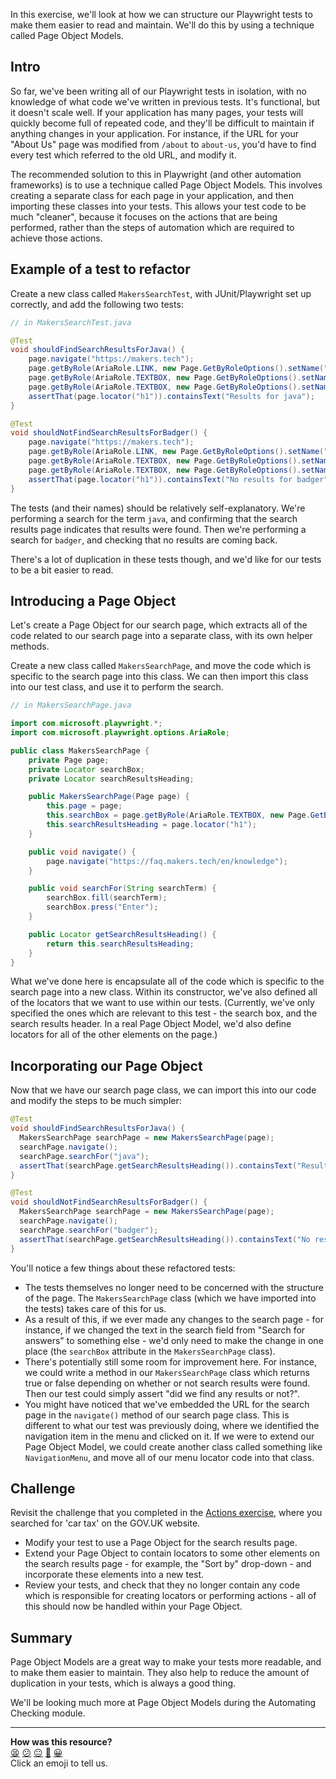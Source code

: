 In this exercise, we'll look at how we can structure our Playwright tests to 
make them easier to read and maintain. We'll do this by using a technique called
Page Object Models.

<!-- OMITTED -->

## Intro

So far, we've been writing all of our Playwright tests in isolation, with no 
knowledge of what code we've written in previous tests. It's functional, but
it doesn't scale well. If your application has many pages, your tests will 
quickly become full of repeated code, and they'll be difficult to maintain if 
anything changes in your application. For instance, if the URL for your "About 
Us" page was modified from `/about` to `about-us`, you'd have to find every 
test which referred to the old URL, and modify it.

The recommended solution to this in Playwright (and other automation 
frameworks) is to use a technique called Page Object Models. This involves
creating a separate class for each page in your application, and then importing
these classes into your tests. This allows your test code to be much 
"cleaner", because it focuses on the actions that are being performed, rather 
than the steps of automation which are required to achieve those actions.

## Example of a test to refactor

Create a new class called `MakersSearchTest`, with JUnit/Playwright set up
correctly, and add the following two tests:

```java
// in MakersSearchTest.java

@Test
void shouldFindSearchResultsForJava() {
    page.navigate("https://makers.tech");
    page.getByRole(AriaRole.LINK, new Page.GetByRoleOptions().setName("FAQs")).first().click();
    page.getByRole(AriaRole.TEXTBOX, new Page.GetByRoleOptions().setName("Search for answers")).fill("java");
    page.getByRole(AriaRole.TEXTBOX, new Page.GetByRoleOptions().setName("Search for answers")).press("Enter");
    assertThat(page.locator("h1")).containsText("Results for java");
}

@Test
void shouldNotFindSearchResultsForBadger() {
    page.navigate("https://makers.tech");
    page.getByRole(AriaRole.LINK, new Page.GetByRoleOptions().setName("FAQs")).first().click();
    page.getByRole(AriaRole.TEXTBOX, new Page.GetByRoleOptions().setName("Search for answers")).fill("badger");
    page.getByRole(AriaRole.TEXTBOX, new Page.GetByRoleOptions().setName("Search for answers")).press("Enter");
    assertThat(page.locator("h1")).containsText("No results for badger");
}
```

The tests (and their names) should be relatively self-explanatory. We're 
performing a search for the term `java`, and confirming that the search 
results page indicates that results were found. Then we're performing a 
search for `badger`, and checking that no results are coming back.

There's a lot of duplication in these tests though, and we'd like for our 
tests to be a bit easier to read. 

## Introducing a Page Object

Let's create a Page Object for our search page, which extracts all of the 
code related to our search page into a separate class, with its own 
helper methods.

Create a new class called `MakersSearchPage`, and move the code which is 
specific to the search page into this class. We can then import this class 
into our test class, and use it to perform the search.

```java
// in MakersSearchPage.java

import com.microsoft.playwright.*;
import com.microsoft.playwright.options.AriaRole;

public class MakersSearchPage {
    private Page page;
    private Locator searchBox;
    private Locator searchResultsHeading;

    public MakersSearchPage(Page page) {
        this.page = page;
        this.searchBox = page.getByRole(AriaRole.TEXTBOX, new Page.GetByRoleOptions().setName("Search for answers"));
        this.searchResultsHeading = page.locator("h1");
    }

    public void navigate() {
        page.navigate("https://faq.makers.tech/en/knowledge");
    }

    public void searchFor(String searchTerm) {
        searchBox.fill(searchTerm);
        searchBox.press("Enter");
    }

    public Locator getSearchResultsHeading() {
        return this.searchResultsHeading;
    }
}
```

What we've done here is encapsulate all of the code which is specific to the
search page into a new class. Within its constructor, we've also defined all 
of the locators that we want to use within our tests. (Currently, we've only 
specified the ones which are relevant to this test - the search box, and the 
search results header. In a real Page Object Model, we'd also define locators
for all of the other elements on the page.)

## Incorporating our Page Object

Now that we have our search page class, we can import this into our code and 
modify the steps to be much simpler:

```java
@Test
void shouldFindSearchResultsForJava() {
  MakersSearchPage searchPage = new MakersSearchPage(page);
  searchPage.navigate();
  searchPage.searchFor("java");
  assertThat(searchPage.getSearchResultsHeading()).containsText("Results for java");
}

@Test
void shouldNotFindSearchResultsForBadger() {
  MakersSearchPage searchPage = new MakersSearchPage(page);
  searchPage.navigate();
  searchPage.searchFor("badger");
  assertThat(searchPage.getSearchResultsHeading()).containsText("No results for badger");
}
```

You'll notice a few things about these refactored tests:

* The tests themselves no longer need to be concerned with the structure of 
the page. The `MakersSearchPage` class (which we have imported into the tests) 
takes care of this for us.
* As a result of this, if we ever made any changes to the search page - for 
instance, if we changed the text in the search field from "Search for answers" 
to something else - we'd only need to make the change in one place (the 
`searchBox` attribute in the `MakersSearchPage` class).
* There's potentially still some room for improvement here. For instance, we 
could write a method in our `MakersSearchPage` class which returns true or 
false depending on whether or not search results were found. Then our test 
could simply assert "did we find any results or not?".
* You might have noticed that we've embedded the URL for the search page in 
the `navigate()` method of our search page class. This is different to what 
our test was previously doing, where we identified the navigation item in the 
menu and clicked on it. If we were to extend our Page Object Model, we could 
create another class called something like `NavigationMenu`, and move all of 
our menu locator code into that class.

## Challenge

Revisit the challenge that you completed in the [Actions 
exercise](05_actions.md), where you searched for 'car tax' on the GOV.UK 
website. 

* Modify your test to use a Page Object for the search results page.
* Extend your Page Object to contain locators to some other elements on the 
search results page - for example, the "Sort by" drop-down - and incorporate 
these elements into a new test.
* Review your tests, and check that they no longer contain any code which 
is responsible for creating locators or performing actions - all of this 
should now be handled within your Page Object.

## Summary

Page Object Models are a great way to make your tests more readable, and to
make them easier to maintain. They also help to reduce the amount of
duplication in your tests, which is always a good thing.

We'll be looking much more at Page Object Models during the Automating 
Checking module.

<!-- BEGIN GENERATED SECTION DO NOT EDIT -->

---

**How was this resource?**  
[😫](https://airtable.com/shrUJ3t7KLMqVRFKR?prefill_Repository=makersacademy%2Fjava-fundamentals-with-intellij&prefill_File=playwright%2F08_page_object_models.md&prefill_Sentiment=😫) [😕](https://airtable.com/shrUJ3t7KLMqVRFKR?prefill_Repository=makersacademy%2Fjava-fundamentals-with-intellij&prefill_File=playwright%2F08_page_object_models.md&prefill_Sentiment=😕) [😐](https://airtable.com/shrUJ3t7KLMqVRFKR?prefill_Repository=makersacademy%2Fjava-fundamentals-with-intellij&prefill_File=playwright%2F08_page_object_models.md&prefill_Sentiment=😐) [🙂](https://airtable.com/shrUJ3t7KLMqVRFKR?prefill_Repository=makersacademy%2Fjava-fundamentals-with-intellij&prefill_File=playwright%2F08_page_object_models.md&prefill_Sentiment=🙂) [😀](https://airtable.com/shrUJ3t7KLMqVRFKR?prefill_Repository=makersacademy%2Fjava-fundamentals-with-intellij&prefill_File=playwright%2F08_page_object_models.md&prefill_Sentiment=😀)  
Click an emoji to tell us.

<!-- END GENERATED SECTION DO NOT EDIT -->

